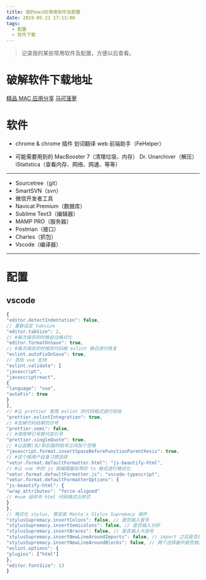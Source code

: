 ```yaml
---
title: 我的macOS常用软件及配置
date: 2019-05-22 17:13:08
tags:
  - 配置
  - 软件下载
---
```


> 记录我的某些常用软件及配置，方便以后查看。

<!--more-->

# 破解软件下载地址

<a href ="https://xclient.info/">精品 MAC 应用分享</a>
<a href ="https://www.macbl.com/">马可菠萝</a>

# 软件

- chrome & chrome 插件
  划词翻译
  web 前端助手（FeHelper）

- 可能需要用到的
  MacBooster 7（清理垃圾、内存）
  Dr. Unarchiver（解压）
  iStatistica（查看内存、网络、网速、等等）

---

- Sourcetree（git）
- SmartSVN（svn）
- 微信开发者工具
- Navicat Premium（数据库）
- Sublime Text3（编辑器）
- MAMP PRO（服务器）
- Postman（接口）
- Charles（抓包）
- Vscode（编译器）

---

# 配置

## vscode

```javascript
{
"editor.detectIndentation": false,
// 重新设定 tabsize
"editor.tabSize": 2,
// #每次保存的时候自动格式化
"editor.formatOnSave": true,
// #每次保存的时候将代码按 eslint 格式进行修复
"eslint.autoFixOnSave": true,
// 添加 vue 支持
"eslint.validate": [
"javascript",
"javascriptreact",
{
"language": "vue",
"autoFix": true
}
],
// #让 prettier 使用 eslint 的代码格式进行校验
"prettier.eslintIntegration": true,
// #去掉代码结尾的分号
"prettier.semi": false,
// #使用带引号替代双引号
"prettier.singleQuote": true,
// #让函数(名)和后面的括号之间加个空格
"javascript.format.insertSpaceBeforeFunctionParenthesis": true,
// #这个按用户自身习惯选择
"vetur.format.defaultFormatter.html": "js-beautify-html",
// #让 vue 中的 js 按编辑器自带的 ts 格式进行格式化
"vetur.format.defaultFormatter.js": "vscode-typescript",
"vetur.format.defaultFormatterOptions": {
"js-beautify-html": {
"wrap_attributes": "force-aligned"
// #vue 组件中 html 代码格式化样式
}
},
// 格式化 stylus, 需安装 Manta's Stylus Supremacy 插件
"stylusSupremacy.insertColons": false, // 是否插入冒号
"stylusSupremacy.insertSemicolons": false, // 是否插入分好
"stylusSupremacy.insertBraces": false, // 是否插入大括号
"stylusSupremacy.insertNewLineAroundImports": false, // import 之后是否换行
"stylusSupremacy.insertNewLineAroundBlocks": false, // 两个选择器中是否换行
"eslint.options": {
"plugins": ["html"]
},
"editor.fontSize": 13
}
```
